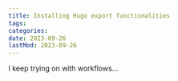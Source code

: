 ```yaml
---
title: Installing Hugo export functionalities
tags:
categories:
date: 2023-09-26
lastMod: 2023-09-26
---
```



I keep trying on with workflows...
